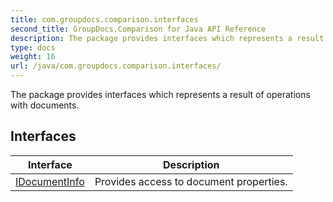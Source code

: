 ```yaml
---
title: com.groupdocs.comparison.interfaces
second_title: GroupDocs.Comparison for Java API Reference
description: The package provides interfaces which represents a result of operations with documents.
type: docs
weight: 16
url: /java/com.groupdocs.comparison.interfaces/
---
```


The package provides interfaces which represents a result of operations with documents.


## Interfaces

| Interface | Description |
| --- | --- |
| [IDocumentInfo](../com.groupdocs.comparison.interfaces/idocumentinfo) | Provides access to document properties. |

